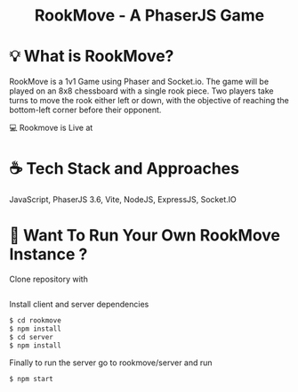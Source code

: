 <div>
  <h1 align="center">
    RookMove - A PhaserJS Game
  </h1>
</div>

# 💡 What is RookMove?

RookMove is a 1v1 Game using Phaser and Socket.io. The game will be played on an 8x8 chessboard with a single rook piece. Two players take turns to move the rook either left or down, with the objective of reaching the bottom-left corner before their opponent.

💻 Rookmove is Live at 

# ☕️ Tech Stack and Approaches

JavaScript, PhaserJS 3.6, Vite, NodeJS, ExpressJS, Socket.IO

# 🕺 Want To Run Your Own RookMove Instance ?

Clone repository with

```bash

```

Install client and server dependencies

```bash
$ cd rookmove
$ npm install
$ cd server
$ npm install
```

Finally to run the server go to rookmove/server and run

```bash
$ npm start
```
